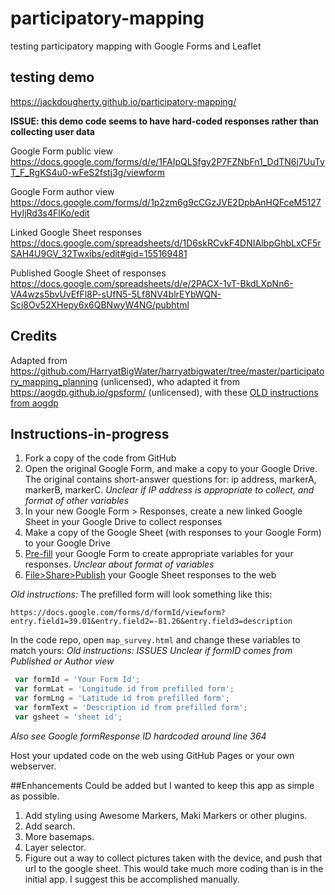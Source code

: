 # participatory-mapping
testing participatory mapping with Google Forms and Leaflet

## testing demo
https://jackdougherty.github.io/participatory-mapping/

**ISSUE: this demo code seems to have hard-coded responses rather than collecting user data**

Google Form public view
https://docs.google.com/forms/d/e/1FAIpQLSfgy2P7FZNbFn1_DdTN6j7UuTyT_F_RgKS4u0-wFeS2fstj3g/viewform

Google Form author view
https://docs.google.com/forms/d/1p2zm6g9cCGzJVE2DpbAnHQFceM5127HyIjRd3s4FlKo/edit

Linked Google Sheet responses
https://docs.google.com/spreadsheets/d/1D6skRCvkF4DNIAlbpGhbLxCF5rSAH4U9GV_32Twxibs/edit#gid=155169481

Published Google Sheet of responses
https://docs.google.com/spreadsheets/d/e/2PACX-1vT-BkdLXpNn6-VA4wzs5bvUvEfFl8P-sUfN5-5Lf8NV4blrEYbWQN-Sci8Ov52XHepy6x6QBNwyW4NG/pubhtml

## Credits
Adapted from https://github.com/HarryatBigWater/harryatbigwater/tree/master/participatory_mapping_planning (unlicensed), who adapted it from https://aogdp.github.io/gpsform/ (unlicensed), with these [OLD instructions from aogdp](https://github.com/aogdp/gpsform/blob/gh-pages/README.md)

## Instructions-in-progress
1. Fork a copy of the code from GitHub
2. Open the original Google Form, and make a copy to your Google Drive. The original contains short-answer questions for: ip address, markerA, markerB, markerC. *Unclear if IP address is appropriate to collect, and format of other variables*
3. In your new Google Form > Responses, create a new linked Google Sheet in your Google Drive to collect responses
3. Make a copy of the Google Sheet (with responses to your Google Form) to your Google Drive
4. [Pre-fill](https://support.google.com/docs/answer/160000?hl=en) your Google Form to create appropriate variables for your responses. *Unclear about format of variables*
5. [File>Share>Publish](https://support.google.com/docs/answer/37579?hl=en) your Google Sheet responses to the web


*Old instructions:* The prefilled form will look something like this:
```
https://docs.google.com/forms/d/formId/viewform?entry.field1=39.01&entry.field2=-81.26&entry.field3=description
```
In the code repo, open `map_survey.html` and change these variables to match yours:
*Old instructions:*
*ISSUES*
*Unclear if formID comes from Published or Author view*
```javascript
 var formId = 'Your Form Id';
 var formLat = 'Longitude id from prefilled form';
 var formLng = 'Latitude id from prefilled form';
 var formText = 'Description id from prefilled form';
 var gsheet = 'sheet id';
```
*Also see Google formResponse ID hardcoded around line 364*

Host your updated code on the web using GitHub Pages or your own webserver.

##Enhancements
Could be added but I wanted to keep this app as simple as possible.

1. Add styling using Awesome Markers, Maki Markers or other plugins.
2. Add search.
3. More basemaps.
5. Layer selector.
6. Figure out a way to collect pictures taken with the device, and push that url to the google sheet. This would take much more coding than is in the initial app. I suggest this be accomplished manually.
